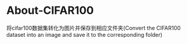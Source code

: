 # About-CIFAR100
将cifar100数据集转化为图片并保存到相应文件夹(Convert the CIFAR100 dataset into an image and save it to the corresponding folder)
